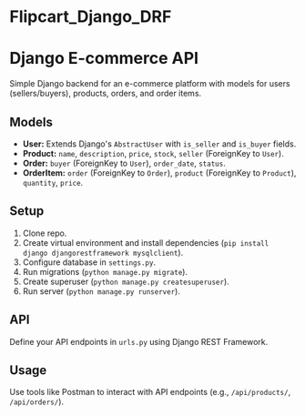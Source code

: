 # Flipcart_Django_DRF



# Django E-commerce API

Simple Django backend for an e-commerce platform with models for users (sellers/buyers), products, orders, and order items.

## Models

* **User:** Extends Django's `AbstractUser` with `is_seller` and `is_buyer` fields.
* **Product:** `name`, `description`, `price`, `stock`, `seller` (ForeignKey to `User`).
* **Order:** `buyer` (ForeignKey to `User`), `order_date`, `status`.
* **OrderItem:** `order` (ForeignKey to `Order`), `product` (ForeignKey to `Product`), `quantity`, `price`.

## Setup

1.  Clone repo.
2.  Create virtual environment and install dependencies (`pip install django djangorestframework mysqlclient`).
3.  Configure database in `settings.py`.
4.  Run migrations (`python manage.py migrate`).
5.  Create superuser (`python manage.py createsuperuser`).
6.  Run server (`python manage.py runserver`).

## API

Define your API endpoints in `urls.py` using Django REST Framework.

## Usage

Use tools like Postman to interact with API endpoints (e.g., `/api/products/`, `/api/orders/`).

